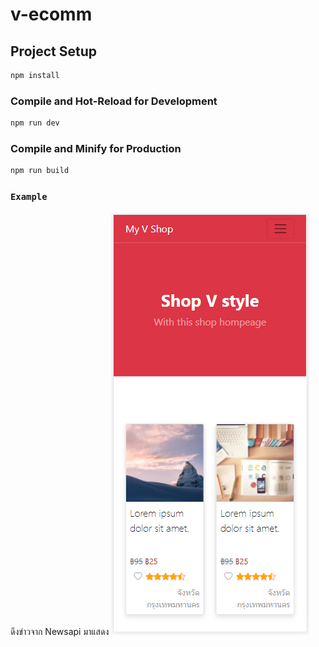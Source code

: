 # v-ecomm

## Project Setup

```sh
npm install
```

### Compile and Hot-Reload for Development

```sh
npm run dev
```

### Compile and Minify for Production

```sh
npm run build
```

### `Example`
ดึงข่าวจาก Newsapi มาแสดง
![Ex page](https://github.com/nopparat231/v-ecomm/blob/main/img/Capture1.PNG)
